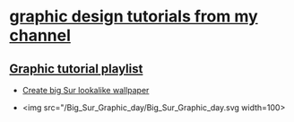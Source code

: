 # [graphic design tutorials from my channel](https://www.youtube.com/c/LarryMoore)
## [Graphic tutorial playlist](https://www.youtube.com/playlist?list=PLqr4STCEUjE49Xwq0o86EGjy-UqoM-KYc)
* [Create big Sur lookalike wallpaper](./Big_Sur_Graphic_day)
- <img src="/Big_Sur_Graphic_day/Big_Sur_Graphic_day.svg width=100>